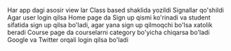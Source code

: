 Har app dagi asosir view lar Class based shaklida yozildi
Signallar qo'shildi
Agar user login qilsa Home page da Sign up qismi ko'rinadi va student sifatida sign up qilsa bo'ladi, agar yana sign up qilmoqchi bo'lsa xatolik beradi
Course page da courselarni category bo'yicha chiqarsa bo'ladi
Google va Twitter orqali login qilsa bo'ladi

